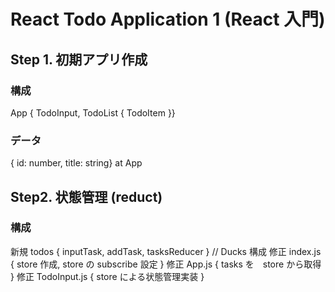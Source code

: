 # React Todo Application 1 (React 入門)

## Step 1. 初期アプリ作成
### 構成
App { TodoInput, TodoList { TodoItem }}
### データ
{ id: number, title: string} at App

## Step2. 状態管理 (reduct)
### 構成
新規 todos { inputTask, addTask, tasksReducer } // Ducks 構成
修正 index.js { store 作成, store の subscribe 設定 }
修正 App.js { tasks を　store から取得 }
修正 TodoInput.js { store による状態管理実装 }